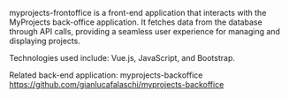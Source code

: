myprojects-frontoffice is a front-end application that interacts with the MyProjects back-office application. It fetches data from the database through API calls, providing a seamless user experience for managing and displaying projects.

Technologies used include: Vue.js, JavaScript, and Bootstrap.

Related back-end application:  myprojects-backoffice  
https://github.com/gianlucafalaschi/myprojects-backoffice  